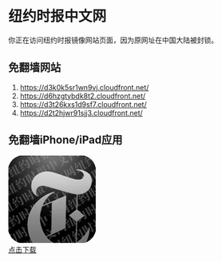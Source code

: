 <h1>纽约时报中文网</h1>
<p>你正在访问纽约时报镜像网站页面，因为原网址在中国大陆被封锁。</p>
<h2>免翻墙网站</h2>
<ol>
<li><a href="https://d3k0k5sr1wn9vj.cloudfront.net/" target="1">https://d3k0k5sr1wn9vj.cloudfront.net/</a></li>
<li><a href="https://d6hzgtybdk8t2.cloudfront.net/" target="2">https://d6hzgtybdk8t2.cloudfront.net/</a></li>
<li><a href="https://d3t26kxs1d9sf7.cloudfront.net/" target="3">https://d3t26kxs1d9sf7.cloudfront.net/</a></li>
<li><a href="https://d2t2hjwr91sjj3.cloudfront.net/" target="4">https://d2t2hjwr91sjj3.cloudfront.net/</a></li>
</ol>
<h2>免翻墙iPhone/iPad应用</h2>
<p>
	<a href="https://itunes.apple.com/cn/app/niu-yue-shi-bao-zhong-wen-wang/id807498298?mt=8">
		<img src="icon175x175.jpeg" />
		<br/>点击下载
	</a>
</p>